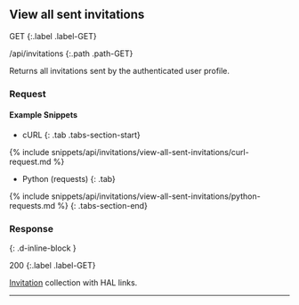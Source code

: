 ## View all sent invitations

GET
{:.label .label-GET}

/api/invitations
{:.path .path-GET}

Returns all invitations sent by the authenticated user profile.

### Request
#### Example Snippets
- cURL
{: .tab .tabs-section-start}

{% include snippets/api/invitations/view-all-sent-invitations/curl-request.md %}

- Python (requests)
{: .tab}

{% include snippets/api/invitations/view-all-sent-invitations/python-requests.md %}
{: .tabs-section-end}

### Response
{: .d-inline-block }

200
{:.label .label-GET}

[Invitation](#invitation) collection with HAL links.

---
